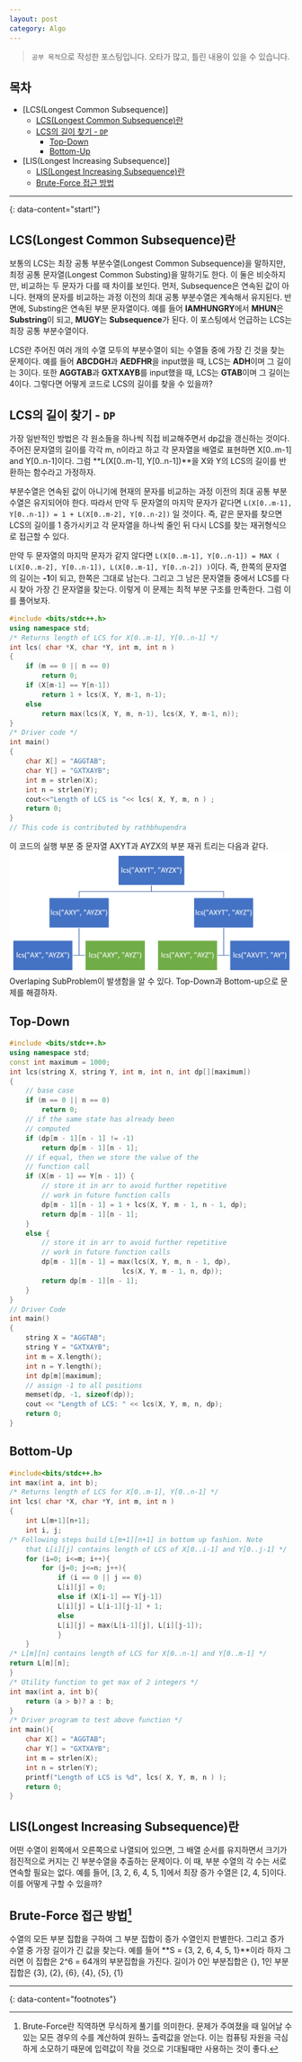 ```yaml
---
layout: post
category: Algo
---
```

> `공부 목적`으로 작성한 포스팅입니다. 오타가 많고, 틀린 내용이 있을 수 있습니다.

## 목차
* [LCS(Longest Common Subsequence)]
  + [LCS(Longest Common Subsequence)란](#lcs-longest-common-subsequence-란)
  + [LCS의 길이 찾기 - `DP`](#lcs의-길이-찾기----dp-)
    - [Top-Down](#top-down)
    - [Bottom-Up](#bottom-up)
* [LIS(Longest Increasing Subsequence)]
  + [LIS(Longest Increasing Subsequence)란](#lis-longest-increasing-subsequence-란)
  + [Brute-Force 접근 방법](#brute-force-접근-방법)

---
{: data-content="start!"}

## LCS(Longest Common Subsequence)란
보통의 LCS는 최장 공통 부분수열(Longest Common Subsequence)을 말하지만, 최정 공통 문자열(Longest Common Substing)을 말하기도 한다. 이 둘은 비슷하지만, 비교하는 두 문자가 다를 때 차이를 보인다. 먼저, Subsequence은 연속된 값이 아니다. 현재의 문자를 비교하는 과정 이전의 최대 공통 부분수열은 계속해서 유지된다. 반면에, Substing은 연속된 부분 문자열이다. 예를 들어 **IAMHUNGRY**에서 **MHUN**은 **Substring**이 되고, **MUGY**는 **Subsequence**가 된다. 이 포스팅에서 언급하는 LCS는 최장 공통 부분수열이다.  

LCS란 주어진 여러 개의 수열 모두의 부분수열이 되는 수열들 중에 가장 긴 것을 찾는 문제이다. 예를 들어 **ABCDGH**과 **AEDFHR**을 input했을 때, LCS는 **ADH**이며 그 길이는 3이다. 또한 **AGGTAB**과 **GXTXAYB**를 input했을 때, LCS는 **GTAB**이며 그 길이는 4이다. 그렇다면 어떻게 코드로 LCS의 길이를 찾을 수 있을까?

## LCS의 길이 찾기 - `DP`
가장 일반적인 방법은 각 원소들을 하나씩 직접 비교해주면서 dp값을 갱신하는 것이다. 주어진 문자열의 길이를 각각 m, n이라고 하고 각 문자열을 배열로 표현하면 X[0..m-1] and Y[0..n-1]이다. 그럼 **L(X[0..m-1], Y[0..n-1])**을 X와 Y의 LCS의 길이를 반환하는 함수라고 가정하자.  

부분수열은 연속된 값이 아니기에 현재의 문자를 비교하는 과정 이전의 최대 공통 부분수열은 유지되어야 한다. 따라서 만약 두 문자열의 마지막 문자가 같다면 `L(X[0..m-1], Y[0..n-1]) = 1 + L(X[0..m-2], Y[0..n-2])` 일 것이다. 즉, 같은 문자를 찾으면 LCS의 길이를 1 증가시키고 각 문자열을 하나씩 줄인 뒤 다시 LCS를 찾는 재귀형식으로 접근할 수 있다.  

만약 두 문자열의 마지막 문자가 같지 않다면 `L(X[0..m-1], Y[0..n-1]) = MAX ( L(X[0..m-2], Y[0..n-1]), L(X[0..m-1], Y[0..n-2]) )`이다. 즉, 한쪽의 문자열의 길이는 **-1**이 되고, 한쪽은 그대로 남는다. 그리고 그 남은 문자열들 중에서 LCS를 다시 찾아 가장 긴 문자열을 찾는다. 이렇게 이 문제는 최적 부분 구조를 만족한다. 그럼 이를 풀어보자.
```c++
#include <bits/stdc++.h>
using namespace std;
/* Returns length of LCS for X[0..m-1], Y[0..n-1] */
int lcs( char *X, char *Y, int m, int n )
{
	if (m == 0 || n == 0)
		return 0;
	if (X[m-1] == Y[n-1])
		return 1 + lcs(X, Y, m-1, n-1);
	else
		return max(lcs(X, Y, m, n-1), lcs(X, Y, m-1, n));
}
/* Driver code */
int main()
{
	char X[] = "AGGTAB";
	char Y[] = "GXTXAYB";
	int m = strlen(X);
	int n = strlen(Y);
	cout<<"Length of LCS is "<< lcs( X, Y, m, n ) ;
	return 0;
}
// This code is contributed by rathbhupendra
```
이 코드의 실행 부분 중 문자열 AXYT과 AYZX의 부분 재귀 트리는 다음과 같다.
![axy](./image/axy.png)
Overlaping SubProblem이 발생함을 알 수 있다. Top-Down과 Bottom-up으로 문제를 해결하자. 
## Top-Down

```c++
#include <bits/stdc++.h>
using namespace std;
const int maximum = 1000;
int lcs(string X, string Y, int m, int n, int dp[][maximum])
{
	// base case
	if (m == 0 || n == 0)
		return 0;
	// if the same state has already been
	// computed
	if (dp[m - 1][n - 1] != -1)
		return dp[m - 1][n - 1];
	// if equal, then we store the value of the
	// function call
	if (X[m - 1] == Y[n - 1]) {
		// store it in arr to avoid further repetitive
		// work in future function calls
		dp[m - 1][n - 1] = 1 + lcs(X, Y, m - 1, n - 1, dp);
		return dp[m - 1][n - 1];
	}
	else {
		// store it in arr to avoid further repetitive
		// work in future function calls
		dp[m - 1][n - 1] = max(lcs(X, Y, m, n - 1, dp),
							lcs(X, Y, m - 1, n, dp));
		return dp[m - 1][n - 1];
	}
}
// Driver Code
int main()
{
	string X = "AGGTAB";
	string Y = "GXTXAYB";
	int m = X.length();
	int n = Y.length();
	int dp[m][maximum];
	// assign -1 to all positions
	memset(dp, -1, sizeof(dp));
	cout << "Length of LCS: " << lcs(X, Y, m, n, dp);
	return 0;
}
```
## Bottom-Up

```c++
#include<bits/stdc++.h>
int max(int a, int b);
/* Returns length of LCS for X[0..m-1], Y[0..n-1] */
int lcs( char *X, char *Y, int m, int n )
{
    int L[m+1][n+1];
    int i, j;
/* Following steps build L[m+1][n+1] in bottom up fashion. Note
	that L[i][j] contains length of LCS of X[0..i-1] and Y[0..j-1] */
    for (i=0; i<=m; i++){
        for (j=0; j<=n; j++){
            if (i == 0 || j == 0)
            L[i][j] = 0;
            else if (X[i-1] == Y[j-1])
            L[i][j] = L[i-1][j-1] + 1;
            else
            L[i][j] = max(L[i-1][j], L[i][j-1]);
            }
    }	
/* L[m][n] contains length of LCS for X[0..n-1] and Y[0..m-1] */
return L[m][n];
}
/* Utility function to get max of 2 integers */
int max(int a, int b){
	return (a > b)? a : b;
}
/* Driver program to test above function */
int main(){
    char X[] = "AGGTAB";
    char Y[] = "GXTXAYB";
    int m = strlen(X);
    int n = strlen(Y);
    printf("Length of LCS is %d", lcs( X, Y, m, n ) );
    return 0;
}
```

## LIS(Longest Increasing Subsequence)란
어떤 수열이 왼쪽에서 오른쪽으로 나열되어 있으면, 그 배열 순서를 유지하면서 크기가 점진적으로 커지는 긴 부분수열을 추출하는 문제이다. 이 때, 부분 수열의 각 수는 서로 연속할 필요는 없다. 예를 들어, [3, 2, 6, 4, 5, 1]에서 최장 증가 수열은 [2, 4, 5]이다. 이를 어떻게 구할 수 있을까?

## Brute-Force 접근 방법[^1]
수열의 모든 부분 집합을 구하여 그 부분 집합이 증가 수열인지 판별한다. 그리고 증가 수열 중 가장 길이가 긴 값을 찾는다. 예를 들어 **S = {3, 2, 6, 4, 5, 1}**이라 하자 그러면 이 집합은 2^6 = 64개의 부분집합을 가진다. 길이가 0인 부분집합은 {}, 1인 부분집합은 {3}, {2}, {6}, {4}, {5}, {1} 

---
{: data-content="footnotes"}

[^1]: Brute-Force란 직역하면 무식하게 풀기를 의미한다. 문제가 주여졌을 때 일어날 수 있는 모든 경우의 수를 계산하여 원하느 출력값을 얻는다. 이는 컴퓨팅 자원을 극심하게 소모하기 때문에 입력값이 작을 것으로 기대될때만 사용하는 것이 좋다. 